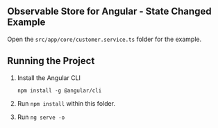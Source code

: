 ## Observable Store for Angular - State Changed Example

Open the `src/app/core/customer.service.ts` folder for the example.

## Running the Project

1. Install the Angular CLI

    `npm install -g @angular/cli`

1. Run `npm install` within this folder.

1. Run `ng serve -o`